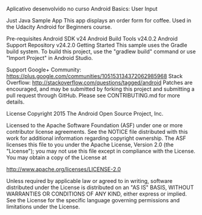 Aplicativo desenvolvido no curso Android Basics: User Input

Just Java Sample App
This app displays an order form for coffee. Used in the Udacity Android for Beginners course.

Pre-requisites
Android SDK v24
Android Build Tools v24.0.2
Android Support Repository v24.2.0
Getting Started
This sample uses the Gradle build system. To build this project, use the "gradlew build" command or use "Import Project" in Android Studio.

Support
Google+ Community: https://plus.google.com/communities/105153134372062985968
Stack Overflow: http://stackoverflow.com/questions/tagged/android
Patches are encouraged, and may be submitted by forking this project and submitting a pull request through GitHub. Please see CONTRIBUTING.md for more details.

License
Copyright 2015 The Android Open Source Project, Inc.

Licensed to the Apache Software Foundation (ASF) under one or more contributor license agreements. See the NOTICE file distributed with this work for additional information regarding copyright ownership. The ASF licenses this file to you under the Apache License, Version 2.0 (the "License"); you may not use this file except in compliance with the License. You may obtain a copy of the License at

http://www.apache.org/licenses/LICENSE-2.0

Unless required by applicable law or agreed to in writing, software distributed under the License is distributed on an "AS IS" BASIS, WITHOUT WARRANTIES OR CONDITIONS OF ANY KIND, either express or implied. See the License for the specific language governing permissions and limitations under the License.